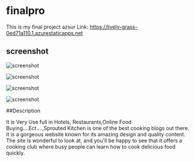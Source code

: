 # finalpro
This is my final project 
azsur Link:  https://lively-grass-0ed71a110.1.azurestaticapps.net


## screenshot 
![screenshot](Screenshot_20220730-022225_Chrome.jpg)




![screenshot](Screenshot_20220730-022232_Chrome.jpg)



![screenshot](Screenshot_20220730-022244_Chrome.jpg)

![screenshot]( Screenshot_20220730-022249_Chrome.jpg)



##Description 

It is Very Use full in Hotels, Restaurants,Online Food Buying....Ect....,Sprouted Kitchen is one of the best cooking blogs out there. It is a gorgeous website known for its amazing design and quality content. The site is wonderful to look at, and you'll be happy to see that it offers a cooking club where busy people can learn how to cook delicious food quickly.
